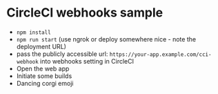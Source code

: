 # CircleCI webhooks sample

- `npm install`
- `npm run start` (use ngrok or deploy somewhere nice - note the deployment URL)
- pass the publicly accessible url: `https://your-app.example.com/cci-webhook` into webhooks setting in CircleCI
- Open the web app
- Initiate some builds
- Dancing corgi emoji

